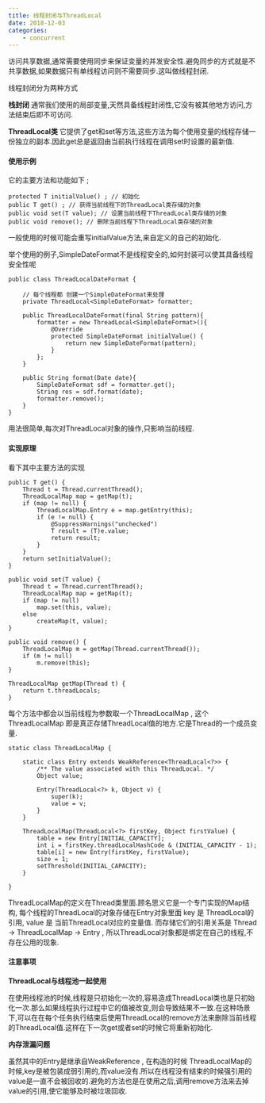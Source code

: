 ```yaml
---
title: 线程封闭与ThreadLocal
date: 2018-12-03
categories:
	- concurrent
---
```

访问共享数据,通常需要使用同步来保证变量的并发安全性.避免同步的方式就是不共享数据,如果数据只有单线程访问则不需要同步.这叫做线程封闭.

线程封闭分为两种方式 

**栈封闭** 通常我们使用的局部变量,天然具备线程封闭性,它没有被其他地方访问,方法结束后即不可访问.

**ThreadLocal类** 它提供了get和set等方法,这些方法为每个使用变量的线程存储一份独立的副本.因此get总是返回由当前执行线程在调用set时设置的最新值.

<!-- more -->

#### 使用示例

它的主要方法和功能如下 ;

```
protected T initialValue() ; // 初始化
public T get() ; // 获得当前线程下的ThreadLocal类存储的对象
public void set(T value); // 设置当前线程下ThreadLocal类存储的对象
public void remove(); // 删除当前线程下ThreadLocal类存储的对象
```

一般使用的时候可能会重写initialValue方法,来自定义的自己的初始化.

举个使用的例子,SimpleDateFormat不是线程安全的,如何封装可以使其具备线程安全性呢

```
public class ThreadLocalDateFormat {

	// 每个线程都 创建一个SimpleDateFormat来处理
	private ThreadLocal<SimpleDateFormat> formatter;
	
	public ThreadLocalDateFormat(final String pattern){
		formatter = new ThreadLocal<SimpleDateFormat>(){
			@Override
			protected SimpleDateFormat initialValue() {
				return new SimpleDateFormat(pattern);
			}
		};
	}
	
	public String format(Date date){
		SimpleDateFormat sdf = formatter.get();
		String res = sdf.format(date);
		formatter.remove();
	}
}
```

用法很简单,每次对ThreadLocal对象的操作,只影响当前线程.

#### 实现原理

看下其中主要方法的实现

```
public T get() {
	Thread t = Thread.currentThread();
	ThreadLocalMap map = getMap(t);
	if (map != null) {
		ThreadLocalMap.Entry e = map.getEntry(this);
		if (e != null) {
			@SuppressWarnings("unchecked")
			T result = (T)e.value;
			return result;
		}
	}
	return setInitialValue();
}

public void set(T value) {
	Thread t = Thread.currentThread();
	ThreadLocalMap map = getMap(t);
	if (map != null)
		map.set(this, value);
	else
		createMap(t, value);
}

public void remove() {
	ThreadLocalMap m = getMap(Thread.currentThread());
	if (m != null)
		m.remove(this);
}

ThreadLocalMap getMap(Thread t) {
	return t.threadLocals;
}
```

每个方法中都会以当前线程为参数取一个ThreadLocalMap , 这个ThreadLocalMap 即是真正存储ThreadLocal值的地方.它是Thread的一个成员变量.

```
static class ThreadLocalMap {

	static class Entry extends WeakReference<ThreadLocal<?>> {
		/** The value associated with this ThreadLocal. */
		Object value;

		Entry(ThreadLocal<?> k, Object v) {
			super(k);
			value = v;
		}
	}

	ThreadLocalMap(ThreadLocal<?> firstKey, Object firstValue) {
		table = new Entry[INITIAL_CAPACITY];
		int i = firstKey.threadLocalHashCode & (INITIAL_CAPACITY - 1);
		table[i] = new Entry(firstKey, firstValue);
		size = 1;
		setThreshold(INITIAL_CAPACITY);
	}
	
}
```

ThreadLocalMap的定义在Thread类里面.顾名思义它是一个专门实现的Map结构, 每个线程的ThreadLocal的对象存储在Entry对象里面 key 是 ThreadLocal的引用, value 是 当前ThreadLocal对应的变量值. 而存储它们的引用关系是 Thread -> ThreadLocalMap -> Entry , 所以ThreadLocal对象都是绑定在自己的线程,不存在公用的现象.

#### 注意事项

**ThreadLocal与线程池一起使用**

在使用线程池的时候,线程是只初始化一次的,容易造成ThreadLocal类也是只初始化一次.那么如果线程执行过程中它的值被改变,则会导致结果不一致.在这种场景下,可以在在每个任务执行结束后使用ThreadLocal的remove方法来删除当前线程的ThreadLocal值.这样在下一次get或者set的时候它将重新初始化.

**内存泄漏问题**

虽然其中的Entry是继承自WeakReference , 在构造的时候 ThreadLocalMap的时候,key是被包装成弱引用的,而value没有.所以在线程没有结束的时候强引用的value是一直不会被回收的.避免的方法也是在使用之后,调用remove方法来去掉value的引用,使它能够及时被垃圾回收.